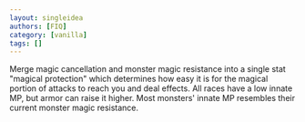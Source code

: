 ```yaml
---
layout: singleidea
authors: [FIQ]
category: [vanilla]
tags: []
---
```

Merge magic cancellation and monster magic resistance into a single stat "magical protection" which determines how easy it is for the magical portion of attacks to reach you and deal effects. All races have a low innate MP, but armor can raise it higher. Most monsters' innate MP resembles their current monster magic resistance.
